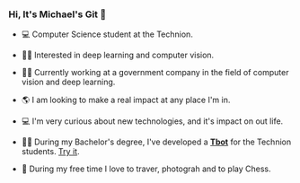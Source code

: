 ### Hi, It's Michael's Git 👋

- :computer: Computer Science student at the Technion.
- :man_technologist: Interested in deep learning and computer vision.
- :technologist: Currently working at a government company in the field of computer vision and deep learning.
- :earth_americas: I am looking to make a real impact at any place I'm in.
- :computer: I'm very curious about new technologies, and it's impact on out life.
- :man_student: During my Bachelor's degree, I've developed a [**Tbot**](https://github.com/tokeron/Tbot) for the Technion students. [Try it](https://t.me/Technion_help_bot).

- :camera_flash: During my free time I love to traver, photograh and to play Chess.
<!--
**tokeron/tokeron** is a ✨ _special_ ✨ repository because its `README.md` (this file) appears on your GitHub profile.

Here are some ideas to get you started:

- 🔭 I’m currently working on ...
- 🌱 I’m currently learning ...
- 👯 I’m looking to collaborate on ...
- 🤔 I’m looking for help with ...
- 💬 Ask me about ...
- 📫 How to reach me: ...
- 😄 Pronouns: ...
- ⚡ Fun fact: ...
- :mountain: 
- 🔭 I’m currently working on a new regularization technique for CNN's.
-->
